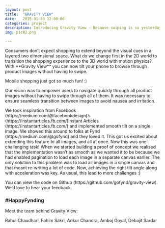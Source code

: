 ```yaml
---
layout: post
title:  "GRAVITY VIEW"
date:   2015-01-30 12:00:00
categories: project
description: Introducing Gravity View - Because swiping is so yesterday!
img: pic02.png

---
```

<p>
Consumers don’t expect shopping to extend beyond the visual cues in a layered two dimensional space. What do we change first in the 2D world to transition the shopping experience to the 3D world with motion physics? With **Gravity View** you can now tilt your phone to browse through product images without having to swipe.
</p>

<p>
Mobile shopping just got so much fun! :)
</p>
 
<p>
Our vision was to empower users to navigate quickly through all product images without having to swipe through all of them. It was necessary to ensure seamless transition between images to avoid nausea and irritation.
</p>
<p>
We took inspiration from Facebook (https://medium.com/@facebookdesign)’s  (https://instantarticles.fb.com/)Instant Articles (https://instantarticles.fb.com/) and implemented smooth tilt on a single image. We showed this around to folks at Fynd (https://medium.com/@gofynd) and they loved it. This got us excited about extending this feature to all images, and all at once. Now this was one challenging task!
When we started building a proof of concept we realised that the implementation wasn’t as smooth as we wanted it to be because we had enabled pagination to load each image in a separate canvas earlier. The only solution to this problem was to load all images in a single canvas and that meant re-writing a lot of code. Now, achieving the right tilt angle along with acceleration was key. As usual, this lead to more challenges :)
</p>


<p>
You can view the code on Github (https://github.com/gofynd/gravity-view). We’d love to hear your feedback.
</p>

<h3>
#HappyFynding
</h3>


<p>
Meet the team behind Gravity View:
</p>
<p>
Rahul Chaudhari, Fahim Sakri, Ankur Chandra, Amboj Goyal, Debajit Sardar
</p>




